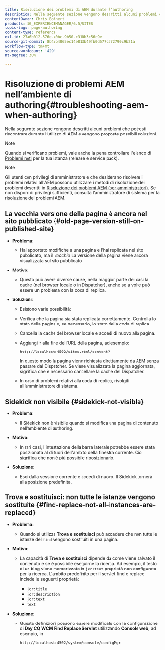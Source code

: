 ```yaml
---
title: Risoluzione dei problemi di AEM durante l’authoring
description: Nella seguente sezione vengono descritti alcuni problemi che potresti riscontrare durante l’utilizzo di AEM e vengono proposte possibili soluzioni.
contentOwner: Chris Bohnert
products: SG_EXPERIENCEMANAGER/6.5/SITES
topic-tags: page-authoring
content-type: reference
exl-id: 27a6b012-576e-40bc-9b50-c310b3c56c9e
source-git-commit: 8b4cb4065ec14e813b49fb0d577c372790c9b21a
workflow-type: tm+mt
source-wordcount: '429'
ht-degree: 30%

---
```


# Risoluzione di problemi AEM nell’ambiente di authoring{#troubleshooting-aem-when-authoring}

Nella seguente sezione vengono descritti alcuni problemi che potresti riscontrare durante l’utilizzo di AEM e vengono proposte possibili soluzioni.

>[!NOTE]
>
>Quando si verificano problemi, vale anche la pena controllare l&#39;elenco di [Problemi noti](/help/release-notes/release-notes.md) per la tua istanza (release e service pack).

>[!NOTE]
>
>Gli utenti con privilegi di amministratore e che desiderano risolvere i problemi relativi all&#39;AEM possono utilizzare i metodi di risoluzione dei problemi descritti in [Risoluzione dei problemi AEM (per amministratori)](/help/sites-administering/troubleshoot.md). Se non disponi di privilegi sufficienti, consulta l’amministratore di sistema per la risoluzione dei problemi AEM.

## La vecchia versione della pagina è ancora nel sito pubblicato {#old-page-version-still-on-published-site}

* **Problema**:

   * Hai apportato modifiche a una pagina e l’hai replicata nel sito pubblicato, ma il *vecchio* La versione della pagina viene ancora visualizzata sul sito pubblicato.

* **Motivo**:

   * Questo può avere diverse cause, nella maggior parte dei casi la cache (nel browser locale o in Dispatcher), anche se a volte può essere un problema con la coda di replica.

* **Soluzioni**:

   * Esistono varie possibilità:
   * Verifica che la pagina sia stata replicata correttamente. Controlla lo stato della pagina e, se necessario, lo stato della coda di replica.
   * Cancella la cache del browser locale e accedi di nuovo alla pagina.
   * Aggiungi `?` alla fine dell’URL della pagina, ad esempio:

     `http://localhost:4502/sites.html/content?`

     In questo modo la pagina viene richiesta direttamente da AEM senza passare dal Dispatcher. Se viene visualizzata la pagina aggiornata, significa che è necessario cancellare la cache del Dispatcher.

   * In caso di problemi relativi alla coda di replica, rivolgiti all’amministratore di sistema.

## Sidekick non visibile {#sidekick-not-visible}

* **Problema**:

   * Il Sidekick non è visibile quando si modifica una pagina di contenuto nell’ambiente di authoring.

* **Motivo**:

   * In rari casi, l&#39;intestazione della barra laterale potrebbe essere stata posizionata al di fuori dell&#39;ambito della finestra corrente. Ciò significa che non è più possibile riposizionarlo.

* **Soluzione**:

   * Esci dalla sessione corrente e accedi di nuovo. Il Sidekick tornerà alla posizione predefinita.

## Trova e sostituisci: non tutte le istanze vengono sostituite {#find-replace-not-all-instances-are-replaced}

* **Problema:**

   * Quando si utilizza **Trova e sostituisci** può accadere che non tutte le istanze del `find` vengono sostituiti in una pagina.

* **Motivo**:

   * La capacità di **Trova e sostituisci** dipende da come viene salvato il contenuto e se è possibile eseguirne la ricerca. Ad esempio, il testo di un blog viene memorizzato in `jcr:text` proprietà non configurata per la ricerca. L&#39;ambito predefinito per il servlet find e replace include le seguenti proprietà:

      * `jcr:title`
      * `jcr:description`
      * `jcr:text`
      * `text`

* **Soluzione**:

   * Queste definizioni possono essere modificate con la configurazione di **Day CQ WCM Find Replace Servlet** utilizzando **Console web**; ad esempio, in

     `http://localhost:4502/system/console/configMgr`
